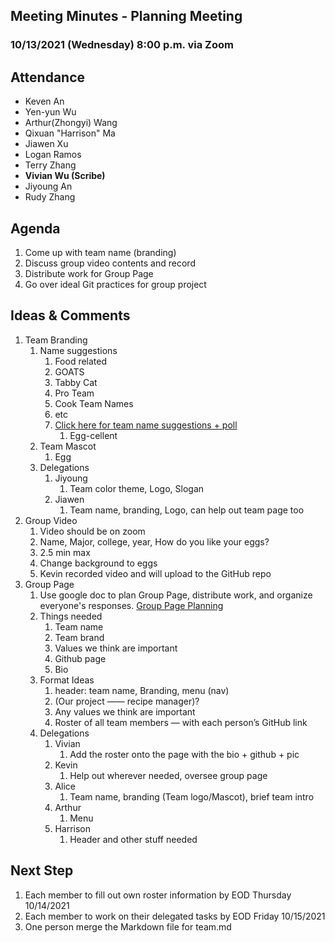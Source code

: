 ## Meeting Minutes - Planning Meeting 

### 10/13/2021 (Wednesday) 8:00 p.m. via Zoom

## Attendance

- Keven An
- Yen-yun Wu
- Arthur(Zhongyi) Wang
- Qixuan "Harrison" Ma
- Jiawen Xu
- Logan Ramos
- Terry Zhang
- **Vivian Wu (Scribe)**
- Jiyoung An
- Rudy Zhang 

## Agenda

1. Come up with team name (branding)
2. Discuss group video contents and record
3. Distribute work for Group Page
4. Go over ideal Git practices for group project

<!-- 
## What went well

## What are we working on at the moment

## Blockers

## Feedback
--> 

## Ideas & Comments

1. Team Branding
   1. Name suggestions
      1. Food related
      2. GOATS
      3. Tabby Cat
      4. Pro Team
      5. Cook Team Names 
      6. etc
      7. [Click here for team name suggestions + poll](https://strawpoll.com/u376ae7u9/r) 
         1. Egg-cellent
   2. Team Mascot
      1. Egg
   3. Delegations
      1. Jiyoung
         1. Team color theme, Logo, Slogan
      2. Jiawen
         1. Team name, branding, Logo, can help out team page too
2. Group Video
   1. Video should be on zoom
   2. Name, Major, college, year, How do you like your eggs?
   3. 2.5 min max
   4. Change background to eggs
   5. Kevin recorded video and will upload to the GitHub repo
3. Group Page
   1. Use google doc to plan Group Page, distribute work, and organize everyone's responses. [Group Page Planning](https://docs.google.com/document/d/1QpcOxPh-ZSgmVfeU_lFigreer1Zysl_HCeeaj-W4jb0/edit)
   2. Things needed
      1. Team name
      2. Team brand
      3. Values we think are important
      4. Github page
      5. Bio 
   3. Format Ideas
      1. header: team name, Branding, menu (nav)
      2. (Our project —— recipe manager)?
      3. Any values we think are important
      4. Roster of all team members — with each person’s GitHub link
   4. Delegations
      1. Vivian
         1. Add the roster onto the page with the bio + github + pic
      2. Kevin
         1. Help out wherever needed, oversee group page
      3. Alice
         1. Team name, branding (Team logo/Mascot), brief team intro
      4. Arthur
         1. Menu
      5. Harrison
         1. Header and other stuff needed

## Next Step

1.  Each member to fill out own roster information by EOD Thursday 10/14/2021
2.  Each member to work on their delegated tasks by EOD Friday 10/15/2021
3.  One person merge the Markdown file for team.md

